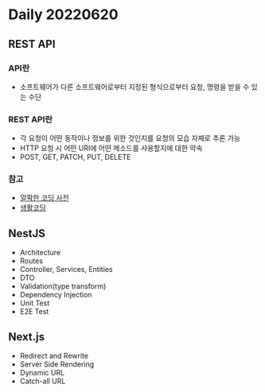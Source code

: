 Daily 20220620
===

## REST API
### API란
- 소프트웨어가 다른 소프트웨어로부터 지정된 형식으로부터 요청, 명령을 받을 수 있는 수단
### REST API란
- 각 요청이 어떤 동작이나 정보를 위한 것인지를 요청의 모습 자체로 추론 가능
- HTTP 요청 시 어떤 URI에 어떤 메소드를 사용할지에 대한 약속
- POST, GET, PATCH, PUT, DELETE
### 참고
- [얄팍한 코딩 사전](https://www.youtube.com/watch?v=iOueE9AXDQQ&ab_channel=%EC%96%84%ED%8C%8D%ED%95%9C%EC%BD%94%EB%94%A9%EC%82%AC%EC%A0%84)
- [생활코딩](https://www.youtube.com/watch?v=PmY3dWcCxXI&ab_channel=%EC%83%9D%ED%99%9C%EC%BD%94%EB%94%A9)

## NestJS
- Architecture
- Routes
- Controller, Services, Entities
- DTO
- Validation(type transform)
- Dependency Injection
- Unit Test
- E2E Test

## Next.js
- Redirect and Rewrite
- Server Side Rendering
- Dynamic URL
- Catch-all URL